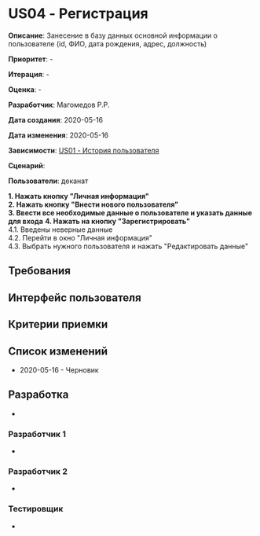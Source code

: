 ﻿# US04 - Регистрация

**Описание**: Занесение в базу данных основной информации о пользователе (id, ФИО, дата рождения, адрес, должность)

**Приоритет**: -

**Итерация**: -

**Оценка**: -

**Разработчик**: Магомедов Р.Р.

**Дата создания**: 2020-05-16

**Дата изменения**: 2020-05-16

**Зависимости**:  [US01 - История пользователя](User_Story.md)

**Сценарий**:



**Пользователи**: деканат

**1. Нажать кнопку "Личная информация"**\
**2. Нажать кнопку "Внести нового пользователя"**\
**3. Ввести все необходимые данные о пользователе и указать данные для входа**
**4. Нажать на кнопку "Зарегистрировать"**\
4.1. Введены неверные данные\
4.2. Перейти в окно "Личная информация"\
4.3. Выбрать нужного пользователя и нажать "Редактировать данные"



## Требования


## Интерфейс пользователя


## Критерии приемки


## Список изменений
- 2020-05-16 - Черновик

## Разработка
-

### Разработчик 1
-
### Разработчик 2
-
### Тестировщик
- 
